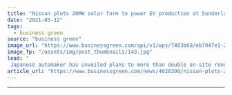 ```yaml
---
title: "Nissan plots 20MW solar farm to power EV production at Sunderland plant"
date: "2021-03-12"
tags: 
  - business green
source: "business green"
image_url: "https://www.businessgreen.com/api/v1/wps/7483b68/eb7947e1-2e66-4d97-beb8-853cda28490e/4/NMUK-renewables-2-185x114.jpg"
image_fp: "/assets/img/post_thumbnails/143.jpg"
lead: "
 Japanese automaker has unveiled plans to more than double on-site renewables capacity at its flagship plant in North-East England ..."
article_url: "https://www.businessgreen.com/news/4028398/nissan-plots-20mw-solar-farm-power-ev-production-sunderland-plant"
---
```


---
